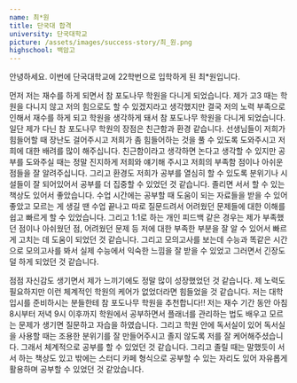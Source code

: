 ```yaml
---
name: 최*원
title: 단국대 합격
university: 단국대학교
picture: /assets/images/success-story/최_원.png
highschool: 백암고
--- 
```


안녕하세요. 이번에 단국대학교에 22학번으로 입학하게 된 최*원입니다.

먼저 저는 재수를 하게 되면서 참 포도나무 학원을 다니게 되었습니다. 제가 고3 때는 학원을 다니지 않고 저의 힘으로도 할 수 있겠지라고 생각했지만 결국 저의 노력 부족으로 인해서 재수를 하게 되고 학원을 생각하게 돼서 참 포도나무 학원을 다니게 되었습니다. 일단 제가 다닌 참 포도나무 학원의 장점은 친근함과 환경 같습니다. 선생님들이 저희가 힘들어할 때 장난도 걸어주시고 저희가 좀 힘들어하는 것을 풀 수 있도록 도와주시고 저희에 대한 배려를 많이 해주십니다. 친근함이라고 생각하면 논다고 생각할 수 있지만 공부를 도와주실 때는 정말 진지하게 저희와 얘기해 주시고 저희의 부족함 점이나 아쉬운 점들을 잘 알려주십니다. 그리고 환경도 저희가 공부를 열심히 할 수 있도록 분위기나 시설들이 잘 되어있어서 공부를 더 집중할 수 있었던 것 같습니다. 졸리면 서서 할 수 있는 책상도 있어서 좋았습니다. 수업 시간에는 공부할 때 도움이 되는 자료들을 받을 수 있어 좋았고 모르는 게 생길 땐 수업 끝나고 따로 질문드려서 어려웠던 문제들에 대한 이해를 쉽고 빠르게 할 수 있었습니다. 그리고 1:1로 하는 개인 피드백 같은 경우는 제가 부족했던 점이나 아쉬웠던 점, 어려웠던 문제 등 저에 대한 부족한 부분을 잘 알 수 있어서 빠르게 고치는 데 도움이 되었던 것 같습니다. 그리고 모의고사를 보는데 수능과 똑같은 시간으로 모의고사를 봐서 실제 수능에서 익숙한 느낌을 잘 받을 수 있었고 그러면서 긴장도 덜 하게 되었던 것 같습니다. 

점점 자신감도 생기면서 제가 느끼기에도 정말 많이 성장했었던 것 같습니다. 제 노력도 필요하지만 이런 체계적인 학원의 케어가 없었더라면 힘들었을 것 같습니다. 저는 대학 입시를 준비하시는 분들한테 참 포도나무 학원을 추천합니다!! 저는 재수 기간 동안 아침 8시부터 저녁 9시 이후까지 학원에서 공부하면서 플래너를 관리하는 법도 배우고 모르는 문제가 생기면 질문하고 자습을 하였습니다. 그리고 학원 안에 독서실이 있어 독서실을 사용할 때는 조용한 분위기를 잘 만들어주시고 졸지 않도록 저를 잘 케어해주셨습니다. 그래서 체계적으로 공부를 할 수 있었던 것 같습니다. 그리고 졸릴 때는 말했듯이 서서 하는 책상도 있고 밖에는 스터디 카페 형식으로 공부할 수 있는 자리도 있어 자유롭게 활용하며 공부할 수 있었던 것 같았습니다.
